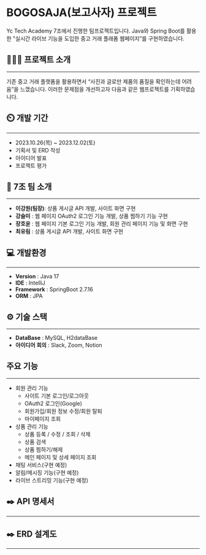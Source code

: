 # BOGOSAJA(보고사자) 프로젝트

Yc Tech Academy 7조에서 진행한 팀프로젝트입니다. Java와 Spring Boot를 활용한 "실시간 라이브 기능을 도입한 중고 거래 플래폼 웹페이지”를 구현하였습니다.

## 👩🏻‍💻 프로젝트 소개



****

기존 중고 거래 플랫폼을 활용하면서 “사진과 글로만 제품의 품질을 확인하는데 어려움”을 느꼈습니다. 이러한 문제점을 개선하고자 다음과 같은 웹프로젝트를 기획하였습니다.

## ⏲️ 개발 기간

---

- 2023.10.26(목) ~ 2023.12.02(토)
- 기획서 및 ERD 작성
- 아이디어 발표
- 프로젝트 평가

## 💾 7조 팀 소개

---

- **이강원(팀장)**: 상품 게시글 API 개발, 사이트 화면 구현
- **강슬미** : 웹 페이지 OAuth2 로그인 기능 개발, 상품 찜하기 기능 구현
- **장호윤** : 웹 페이지 기본 로그인 기능 개발, 회원 관리 페이지 기능 및 화면 구현
- **최유림** : 상품 게시글 API 개발, 사이트 화면 구현

## 💻 개발환경

---

- **Version** : Java 17
- **IDE** : IntelliJ
- **Framework** : SpringBoot 2.7.16
- **ORM** : JPA

## ⚙️ 기술 스택

---

- **DataBase** : MySQL, H2dataBase
- **아이디어 회의** : Slack, Zoom, Notion

## 주요 기능

---

- 회원 관리 기능
    - 사이트 기본 로그인/로그아웃
    - OAuth2 로그인(Google)
    - 회원가입/회원 정보 수정/회원 탈퇴
    - 마이페이지 조회
- 상품 관리 기능
    - 상품 등록 / 수정 / 조회 / 삭제
    - 상품 검색
    - 상품 찜하기/해제
    - 메인 페이지 및 상세 페이지 조회
- 채팅 서비스(구현 예정)
- 알림/메시징 기능(구현 예정)
- 라이브 스트리밍 기능(구현 예정)

## ✒️ API 명세서

---


## ✒️ ERD 설계도

---
